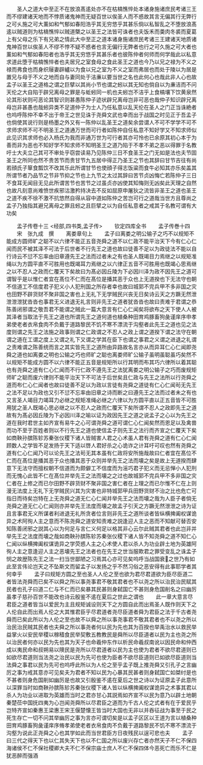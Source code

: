 <!-- { "loadSidebar": true } -->
　　圣人之道大中至正不在放浪髙逺处亦不在枯槁憔悴处本诸身施诸庶民考诸三王而不缪建诸天地而不悖质诸鬼神而无疑百世以俟圣人而不惑故其言无偏其行无弊行之可乆施之可大薰如和气郁如春阳浩乎其无穷悠乎其甚乐倘以私智乱之不堕放浪髙逺以贼道则为枯槁憔悴以贼道槩之以圣王之法皆可诛者也夫饭禾而羮肉冬裘而夏葛上有父母之乐下有兄弟之情此大中至正之道本诸身施诸庶民考诸三王建诸天地质诸鬼神百世以俟圣人不缪不悖不疑不惑者也言无偏行无弊者也行之可久施之可大者也薰如和气郁如春阳者也浩乎其无穷悠乎其甚乐者也彼陈仲者何师而何学哉此以私意求道此堕于枯槁憔悴者也夫居兄之室食母之食此圣王之道也今乃以兄之禄为不义之禄而弗食也而身织屦妻辟纑以为食以兄之室为不义之室而弗居也而处于陵以为居是置兄与母于不义之地而自与妻同处于洁亷以要当世之名也此何心也哉此非人心也故孟子以圣王之道格之谓之巨擘以其尚小节也谓之蚓以其无知也倘自以为亷洁而不问天伦之大自陷于辟兄离母之罪是与蚯蚓同一机也夫蚓岂不洁乎上食槁壤下饮黄泉然论其形状则可恶论其智识则甚愚陈仲子迹状辟兄离母岂非可恶也哉仲子知识辟兄离母岂非甚愚也哉蚓异类不足道仲子为士人乃任私意以乱天伦在圣人之门正当诛絶者也呜呼陈仲不幸不出于帝王之世见诛于尧舜文武也幸而出于战国之时见正于吾孟子也倘使其说行则是杨墨之外又有一陈仲以乱圣王之道矣余尝谓人不可不学学不可不求师求师不可不明圣王之道通万世而可行者如陈仲自任私意不知好学又不知求师似此见识其求师也必入杨氏为我而非通万世为可行者其亦可怜也已余原其初心本于为善而非为恶也不知好学不知求师不知明圣王之道乃陷于不孝不弟之恶以得罪于名教吁士大夫立己其可不审处乎窃尝读易乃见陈仲三日不食圣王之门无如是法也夫节固圣王之所同也然不贵苦节而贵甘节九五居中得正乃圣王之节也其辞曰甘节吉往有尚若顔氏子箪食瓢饮不改其乐此所谓甘节也使顔子得志饭粱而食牛必知其亦乐矣盖其所谓节者乃品节之节非节抑之节也上九节之太过其辞曰苦节贞凶悔亡若陈仲子三日不食耳无闻目无见此所谓苦节也苦节之过虽贞亦凶使其知悔则无凶矣此天理之自然也故凡刻意尚难愤世疾邪沽激矜持决去不反如屈原申屠狄之流皆非圣王之道也圣王之道不疾不徐不激不抗悠然自得从容中道如陈仲之苦岂可行之道哉当世方且尊尚之孟子乃独指其避兄离母之罪且蚓之且巨擘之以为自任私意者之戒其于名教可谓有大功矣

　　孟子传卷十三
<经部,四书类,孟子传>
　　钦定四库全书
　　孟子传巻十四
　　宋　张九成　撰
　　离娄章句上
　　孟子曰离娄之明公输子之巧不以规矩不能成方圆师旷之聪不以六律不能正五音尧舜之道不以仁政不能平治天下今有仁心仁闻而民不被其泽不可法于后世者不行先王之道也故曰徒善不足以为政徒法不能以自行诗云不愆不忘率由旧章遵先王之法而过者未之有也圣人既竭目力焉继之以规矩准绳以为方圆平直不可胜用也既竭耳力焉继之以六律正五音不可胜用也既竭心思焉继之以不忍人之政而仁覆天下矣故曰为髙必因丘陵为下必因川泽为政不因先王之道可谓智乎是以惟仁者宜在髙位不仁而在髙位是播其恶于众也上无道揆也下无法守也朝不信道工不信度君子犯义小人犯刑国之所存者幸也故曰城郭不完兵甲不多非国之灾也田野不辟货财不聚非国之害也上无礼下无学贼民兴丧无日矣诗云天之方蹶无然泄泄泄泄犹沓沓也事君无义进退无礼言则非先王之道者犹沓沓也故曰责难于君谓之恭陈善闭邪谓之敬吾君不能谓之贼此一篇大意言有仁心仁闻矣将欲布之天下使人人被其泽者当取法于先王之道也所谓先王之道何道也植桑种田育鸡豚畜狗彘谨庠序申孝弟使老者衣帛食肉不负戴于道路黎民不饥不寒不漂流于沟壑者此先王之道也见之法度则谓之先王之法施之政事则谓之仁政谓之不忍人之政上谓之道揆下谓之法守在朝谓之道在工谓之度上又谓之礼下又谓之学其在臣下也谓之事君之义谓之进退之礼谓之责难谓之陈善统而言之其实皆先王之道所由异路故名言亦从而异耳仁心仁闻即尧舜之道也如离娄之明也公输之巧也师旷之聪也离娄师旷公输子虽明虽聪虽巧矣然不以规矩不能成方圆不以六律不能正五音是规矩所以行其明而布其巧六律所以着其聪也有尧舜之道有仁心仁闻而不行仁政不遵先王之法犹离娄之明公输子之巧而废规矩师旷之聪而废六律则不能平治天下不可法于后世矣且仁政与先王之法所以行尧舜之道而布仁心仁闻者也故曰徒善不足以为政以言徒有尧舜之道徒有仁心仁闻茍无先王之法不足以为政也又引不愆不忘率由旧章之诗而断之曰遵先王之法而过者未之有也又言圣人竭目力竭耳力必继之规矩准绳必继之六律以为方圆平直以正五音皆不可胜用犹之圣人既竭心思必继之以不忍人之政而仁覆天下矣所谓不忍人之政即先王之道故有为髙必因丘陵为下必因川泽之喻以证为政因先王之道之说孟子之心以为先王之道在我时君世主如齐宣有易牛之心可谓尧舜之道可谓仁心仁闻矣然而恩足以及禽兽而功不至于百姓者则以不行先王之道也使信孟子则先王之法行而齐宣之仁覆天下矣如商鞅孙膑陈轸苏秦张仪稷下诸人皆贼害人君之心术虽人君有尧舜之道有仁心仁闻顾数人之学皆不足发扬于天下适以啓人君好杀之心诡诈之计耳吁可叹也然有尧舜之道有仁心仁闻乃可以论先王之法茍无其本虽有仁政将安所施哉故曰仁者宜在髙位不仁而在髙位是播其恶于众也播其恶于众则并举先王之法而壊之矣是故上无道揆而肆意下无法守而擅权朝不信道而为颇僻工不信度而为滛巧君子犯义而无忌惮小人犯刑而无愧心此皆不仁在髙位并举先王之法而壊之之过也故城郭不完兵甲不多非国之灾仁者在上修之而已尔田野不辟货财不聚非国之害仁者在上理之而已尔惟不仁在上则漫无法度上无礼下无学贼民兴其为灾害也非特城郭甲兵田野货财不治之比也危亡可指日而待矣岂特在上无尧舜之道无仁心仁闻并举先王之法而壊之哉为人臣子者倘无尧舜之道无仁心仁闻则亦并举先王法度而壊之故孟子引天之方蹶无然泄泄之诗为证且言事君无义所谋者利进退无礼所贪者位言则非先王之道所谈者皆纵横捭阖权谋诡异之术阿徇人主之意而不陈尧舜之道安知责难之説逢迎人主之恶而不知献可替否安知陈善闭邪之説其心以为何足与言仁义何足以格其非心云尔此贼其君者也此岂非并举先王之法度而壊之哉如商鞅孙膑陈轸苏秦张仪稷下诸人皆不知尧舜之道不知仁心仁闻以纵横捭阖权谋诡异之学荧惑人主之心术使人君以杀人为功业辟土地为英雄阿徇人主之意逢迎人主之恶壊先王之法者也在先王之世当服欺君之罪受变乱之诛孟子悯之故歴陈先王之法一扫当世鄙陋之习焉其心亦可见矣呜呼当战国衰之世乃有如此至言伟论岂天之不坠斯文而留孟子以发扬之乎不然习俗之恶安得有此事耶学者其何幸乎
　　孟子曰规矩方圆之至也圣人人伦之至也欲为君尽君道欲为臣尽臣道二者皆法尧舜而已矣不以舜之所以事尧事君不敬其君者也不以尧之所以治民治民赋其民者也孔子曰道二仁与不仁而已矣暴其民甚则身弑国亡不甚则身危国削名之曰幽厉虽孝子慈孙百世不能改也诗云殷鉴不逺在夏后之世此之谓也
　　此一章大意言尽君臣之道者皆当以爱民为主且规矩诚设则天下之方圆自此而出焉圣人既作则天下之人伦自此而出焉人伦之大其惟君臣乎尽君道者尧尽臣道者舜为君臣之法于千古者尧舜而已矣此所以为人伦之至也故不以舜之所以事尧事君不敬其君者也不以尧之所以治民治民贼其民者也夫舜之所以事尧者何以民为先也其为百揆也举禹治水以救民举益掌火以安民举稷以稼穑食民举契敷五教教民是舜所以尽臣道者以民为主也尧之所以治民者何亦以民为先也其为天子也命羲仲东作以析民命羲叔南讹以因民命和仲西成以夷民命和叔朔易以隩民是尧所以尽君道者以民为主也使为君者不欲尽君道则已如欲尽君道则当法尧之治民以民为先可也使为臣者不欲尽臣道则已如欲尽臣道则当法舜之事君以民为先可也呜呼此所以为人伦之至乎孟子既上推尧舜又引孔子之言幽厉之事为戒其意亦可见矣夫为君者不知以民为心暴其民甚者则身弑国亡如桀纣是也不甚者则身危国削如幽厉是也故又引殷鉴不逺在夏后之世之诗以为证原孟子此意所以深罪当时如商鞅孙膑陈轸苏秦张仪稷下诸人皆以纵横捭阖权谋诡异之术事其君以杀人为功业以进取为英雄而当时之君亦甘心其説焉如齐宣不以民为意乃以辟土地朝秦楚莅中国抚四夷为心岂闻尧舜所以尽君臣之道而为千古人伦之式者有在于爱民乎岂特齐宣如秦惠王梁惠王宋王偃楚懐王皆当时大国也无非以并吞征战为事至于民之死生存亡一切不问其举幽厉之事为言亦可谓切矣是以孟子区区以王道为言以植桑种田育鸡豚畜狗彘谨庠序脩孝弟使老者衣帛食肉不负戴于道路黎民不饥不寒不漂流于沟壑为说此正尧舜之心也其学如此而当世君臣方日夜残民以逞可悲也夫
　　孟子曰三代之得天下也以仁其失天下也以不仁国之所以废兴存亡者亦然天子不仁不保四海诸侯不仁不保社稷卿大夫不仁不保宗庙士庶人不仁不保四体今恶死亡而乐不仁是犹恶醉而强酒
